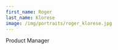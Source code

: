 ```yaml
---
first_name: Roger
last_name: Klorese
image: /img/portraits/roger_klorese.jpg
---
```

Product Manager